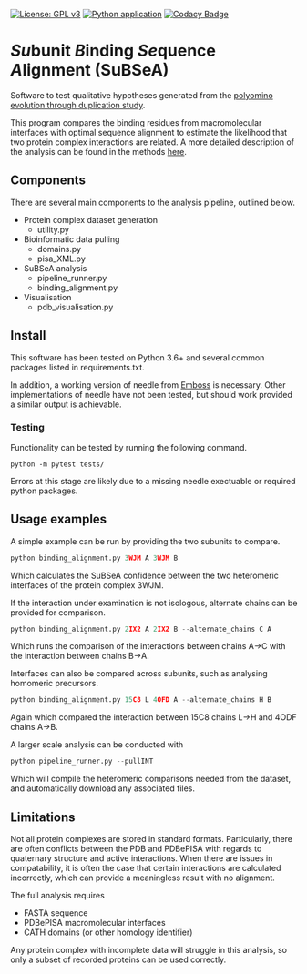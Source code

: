 [![License: GPL v3](https://img.shields.io/badge/License-GPLv3-blue.svg)](https://www.gnu.org/licenses/gpl-3.0)
[![Python application](https://github.com/ASLeonard/SuBSeA/workflows/Python%20application/badge.svg)](https://github.com/ASLeonard/SuBSeA/actions?query=workflow%3A%22Python+application%22)
[![Codacy Badge](https://api.codacy.com/project/badge/Grade/3378fad4f0174fffb2170806acb68af7)](https://www.codacy.com?utm_source=github.com&amp;utm_medium=referral&amp;utm_content=ASLeonard/SuBSeA&amp;utm_campaign=Badge_Grade)

# *Su*bunit *B*inding *Se*quence *A*lignment (SuBSeA)

Software to test qualitative hypotheses generated from the [polyomino evolution through duplication study](https://github.com/ASLeonard/duplication "Polyomino duplication repository").

This program compares the binding residues from macromolecular interfaces with optimal sequence alignment to estimate the likelihood that two protein complex interactions are related. A more detailed description of the analysis can be found in the methods [here](https://www.biorxiv.org/content/10.1101/2020.04.22.054783v1).

## Components
There are several main components to the analysis pipeline, outlined below.

- Protein complex dataset generation
  - utility.py
- Bioinformatic data pulling
  - domains.py
  - pisa_XML.py
- SuBSeA analysis
  - pipeline_runner.py
  - binding_alignment.py
- Visualisation
  - pdb_visualisation.py

## Install

This software has been tested on Python 3.6+ and several common packages listed in requirements.txt.

In addition, a working version of needle from [Emboss](http://emboss.sourceforge.net/download/) is necessary. Other implementations of needle have not been tested, but should work provided a similar output is achievable.

### Testing

Functionality can be tested by running the following command.
```shell
python -m pytest tests/
```
Errors at this stage are likely due to a missing needle exectuable or required python packages.

## Usage examples 
A simple example can be run by providing the two subunits to compare.
```python
python binding_alignment.py 3WJM A 3WJM B
```
Which calculates the SuBSeA confidence between the two heteromeric interfaces of the protein complex 3WJM.

If the interaction under examination is not isologous, alternate chains can be provided for comparison.
```python
python binding_alignment.py 2IX2 A 2IX2 B --alternate_chains C A
```
Which runs the comparison of the interactions between chains A->C with the interaction between chains B->A.

Interfaces can also be compared across subunits, such as analysing homomeric precursors.
```python
python binding_alignment.py 15C8 L 4OFD A --alternate_chains H B
```
Again which compared the interaction between 15C8 chains L->H and 4ODF chains A->B.

A larger scale analysis can be conducted with 
```python
python pipeline_runner.py --pullINT
```
Which will compile the heteromeric comparisons needed from the dataset, and automatically download any associated files.

## Limitations
Not all protein complexes are stored in standard formats. Particularly, there are often conflicts between the PDB and PDBePISA with regards to quaternary structure and active interactions. When there are issues in compatability, it is often the case that certain interactions are calculated incorrectly, which can provide a meaningless result with no alignment.

The full analysis requires

- FASTA sequence
- PDBePISA macromolecular interfaces
- CATH domains (or other homology identifier)

Any protein complex with incomplete data will struggle in this analysis, so only a subset of recorded proteins can be used correctly.
